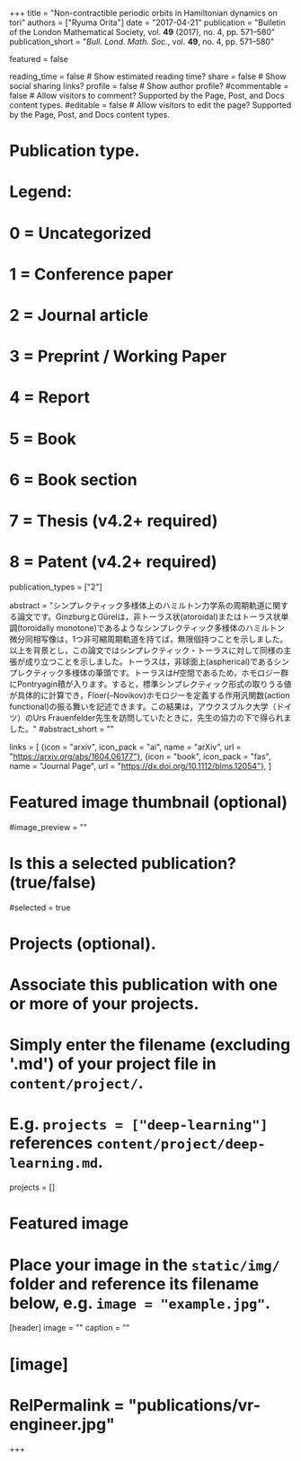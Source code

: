 +++
title = "Non-contractible periodic orbits in Hamiltonian dynamics on tori"
authors = ["Ryuma Orita"]
date = "2017-04-21"
publication = "Bulletin of the London Mathematical Society, vol. **49** (2017), no. 4, pp. 571–580"
publication_short = "*Bull. Lond. Math. Soc.*, vol. **49**, no. 4, pp. 571–580"

featured = false

reading_time = false  # Show estimated reading time?
share = false  # Show social sharing links?
profile = false  # Show author profile?
#commentable = false  # Allow visitors to comment? Supported by the Page, Post, and Docs content types.
#editable = false  # Allow visitors to edit the page? Supported by the Page, Post, and Docs content types.

# Publication type.
# Legend:
# 0 = Uncategorized
# 1 = Conference paper
# 2 = Journal article
# 3 = Preprint / Working Paper
# 4 = Report
# 5 = Book
# 6 = Book section
# 7 = Thesis (v4.2+ required)
# 8 = Patent (v4.2+ required)
publication_types = ["2"]

abstract = "シンプレクティック多様体上のハミルトン力学系の周期軌道に関する論文です。GinzburgとGürelは，非トーラス状(atoroidal)またはトーラス状単調(toroidally monotone)であるようなシンプレクティック多様体のハミルトン微分同相写像は，1つ非可縮周期軌道を持てば，無限個持つことを示しました。以上を背景とし，この論文ではシンプレクティック・トーラスに対して同様の主張が成り立つことを示しました。トーラスは，非球面上(aspherical)であるシンプレクティック多様体の筆頭です。トーラスは$H$空間であるため，ホモロジー群にPontryagin積が入ります。すると，標準シンプレクティック形式の取りうる値が具体的に計算でき，Floer(–Novikov)ホモロジーを定義する作用汎関数(action functional)の振る舞いを記述できます。この結果は，アウクスブルク大学（ドイツ）のUrs Frauenfelder先生を訪問していたときに，先生の協力の下で得られました。"
#abstract_short = ""

links = [
  {icon = "arxiv", icon_pack = "ai", name = "arXiv", url = "https://arxiv.org/abs/1604.06177"},
  {icon = "book", icon_pack = "fas", name = "Journal Page", url = "https://dx.doi.org/10.1112/blms.12054"},
  ]

# Featured image thumbnail (optional)
#image_preview = ""

# Is this a selected publication? (true/false)
#selected = true

# Projects (optional).
#   Associate this publication with one or more of your projects.
#   Simply enter the filename (excluding '.md') of your project file in `content/project/`.
#   E.g. `projects = ["deep-learning"]` references `content/project/deep-learning.md`.
projects = []

# Featured image
# Place your image in the `static/img/` folder and reference its filename below, e.g. `image = "example.jpg"`.
[header]
image = ""
caption = ""

# [image]
# RelPermalink = "publications/vr-engineer.jpg"
+++
